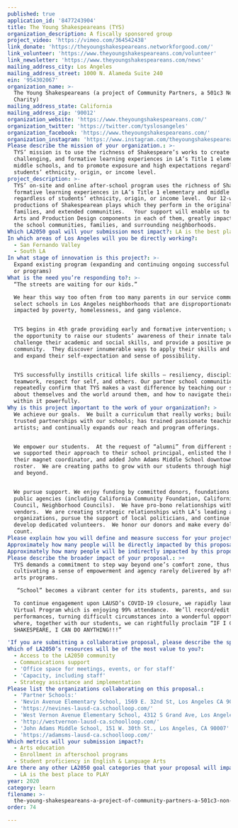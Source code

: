 ```yaml
---
published: true
application_id: '8477243904'
title: The Young Shakespeareans (TYS)
organization_description: A fiscally sponsored group
project_video: 'https://vimeo.com/364542438'
link_donate: 'https://theyoungshakespeareans.networkforgood.com/'
link_volunteer: 'https://www.theyoungshakespeareans.com/volunteer'
link_newsletter: 'https://www.theyoungshakespeareans.com/news'
mailing_address_city: Los Angeles
mailing_address_street: 1000 N. Alameda Suite 240
ein: '954302067'
organization_name: >-
  The Young Shakespeareans (a project of Community Partners, a 501c3 Non-Profit
  Charity)
mailing_address_state: California
mailing_address_zip: '90012'
organization_website: 'https://www.theyoungshakespeareans.com/'
organization_twitter: 'https://twitter.com/tyslosangeles'
organization_facebook: 'https://www.theyoungshakespeareans.com/'
organization_instagram: 'https://www.instagram.com/theyoungshakespeareans/'
Please describe the mission of your organization.: >-
  TYS’ mission is to use the richness of Shakespeare’s works to create early,
  challenging, and formative learning experiences in LA’s Title 1 elementary and
  middle schools, and to promote exposure and high expectations regardless of
  students’ ethnicity, origin, or income level.
project_description: >-
  TYS’ on-site and online after-school program uses the richness of Shakespeare’s works to create early, challenging, and
  formative learning experiences in LA’s Title 1 elementary and middle schools, and to promote exposure and high expectations
  regardless of students’ ethnicity, origin, or income level.  Our 12-week programs culminate in high-quality theatrical
  productions of Shakespearean plays which they perform in the original (abridged) Elizabethan text for their school,
  families, and extended communities.   Your support will enable us to serve more partner schools and deliver full Performing
  Arts and Production Design components in each of them, greatly impacting our number of participating students, and reach to
  the school communities, families, and surrounding neighborhoods.
Which LA2050 goal will your submission most impact?: LA is the best place to LEARN
In which areas of Los Angeles will you be directly working?:
  - San Fernando Valley
  - South LA
In what stage of innovation is this project?: >-
  Expand existing program (expanding and continuing ongoing successful projects
  or programs)
What is the need you’re responding to?: >-
  “The streets are waiting for our kids.”   

  We hear this way too often from too many parents in our service community.  We
  select schools in Los Angeles neighborhoods that are disproportionately
  impacted by poverty, homelessness, and gang violence.   


  TYS begins in 4th grade providing early and formative intervention; we seize
  the opportunity to raise our students’ awareness of their innate talents,
  challenge their academic and social skills, and provide a positive peer
  community.  They discover innumerable ways to apply their skills and energy
  and expand their self-expectation and sense of possibility. 


  TYS successfully instills critical life skills – resiliency, discipline,
  teamwork, respect for self, and others. Our partner school communities
  repeatedly confirm that TYS makes a vast difference by teaching our students
  about themselves and the world around them, and how to navigate their way
  within it powerfully.
Why is this project important to the work of your organization?: >
  We achieve our goals.  We built a curriculum that really works; builds strong,
  trusted partnerships with our schools; has trained passionate teaching
  artists; and continually expands our reach and program offerings.  


  We empower our students.  At the request of “alumni” from different schools,
  we supported their approach to their school principal, enlisted the help of
  their magnet coordinator, and added John Adams Middle School downtown to our
  roster.  We are creating paths to grow with our students through high school
  and beyond.


  We pursue support. We enjoy funding by committed donors, foundations and
  public agencies (including California Community Foundation, California Arts
  Council, Neighborhood Councils).  We have pro-bono relationships with critical
  vendors.  We are creating strategic relationships with LA’s leading arts
  organizations, pursue the support of local politicians, and continue to
  develop dedicated volunteers.  We honor our donors and make every dollar
  count.
Please explain how you will define and measure success for your project.: "TYS is a proven success in using the broad platform of the theatrical arts to attract and hold attention, develop and utilize academic and life skills, cultivate and apply critical thinking independently and collaboratively, and provide a truly transformative experience for all involved.   Our goal is to expand our reach – more schools, more students, more programming.\n\nWe measure our success via both anecdotal and data-driven methods. We track and enjoy high attendance, re-enrollment from year to year, and subsequent enrollment of siblings, cousins, and friends.  We conduct written surveys (Student self-assessment; Classroom/Liaison Teacher assessment of each student) at the beginning and end of each program, as well as our Principals’ assessments of overall school impact and written surveys of our Teaching Artists at the end of each program.  Our executive team reviews all information to remain current regarding the effectiveness of our curriculum and delivery, and we implement adjustments if/as needed.\n\nThe comments we regularly hear are equally important indicators of our success: \n*\t2nd and 3rd graders press to know when they can become Young Shakespeareans;\n*\tOur Alumni regularly return to share their latest achievements;\n*\tTeachers report that their TYS students’ classroom participation and confidence notably increase;\n*\tPrincipals report that parents push for months for the program to begin;\n*\tParents report that their previously shy children become more outgoing and willing to try new things;\n*\tLocal residents tearfully thank us for bringing pride to their neighborhood;\n*\tAffluent audience members are surprised, impressed, and inspired by our students’ poise, and reconsider the possibilities that exist in the neighborhoods we serve.\n\n"
Approximately how many people will be directly impacted by this proposal?: '344'
Approximately how many people will be indirectly impacted by this proposal?: '6273'
Please describe the broader impact of your proposal.: >+
  TYS demands a commitment to step way beyond one’s comfort zone, thus
  cultivating a sense of empowerment and agency rarely delivered by after-school
  arts programs.

   “School” becomes a vibrant center for its students, parents, and surrounding residents; in fact, TYS is cited as a factor in improved attendance, and designations of California “Blue Ribbon School” Awards. 

  To continue engagement upon LAUSD’s COVID-19 closure, we rapidly launched a
  Virtual Program which is enjoying 99% attendance.  We’ll record/edit all final
  performances, turning difficult circumstances into a wonderful opportunity
  where, together with our students, we can rightfully proclaim “IF I CAN DO
  SHAKESPEARE, I CAN DO ANYTHING!!!”

'If you are submitting a collaborative proposal, please describe the specific role of partner organizations in the project.': "We work closely with our schools, which begin with each school’s Principal, who dedicates the necessary funds and workspace(s), selects a Liaison Teacher, Classroom Teacher, and Support Staff to work in concert with TYS.  \n\n(P=Principal, C=Classroom Teacher, L=Liaison Teacher, S=Staff, F=Family)\n\nOCT-MAY\n*\tSelect Participating Students (P,C,L)  \n*\tOrder “No Fear Shakespeare” books (L)\n*\tUse TYS Guide to teach basic Play elements (Plot, Characters, Themes) (C)\t     \n*\tImpart Rules of Commitment (C&L)\n*\tObtain Parental Consents (L)\n*\tSupport “No Fear Shakespeare” reading (C,L,F)\n\nJAN-MAY \n*\tEncourage Program Attendance/Participation (C,L,F)\n*\tCoordinate/Attend all Workshops (L)\n*\tDistribute program materials (L)\n*\tPrep Workshop Spaces (S)\n*\tVolunteer where Needed (eg. Hair/Makeup) (S,F)\n"
Which of LA2050’s resources will be of the most value to you?:
  - Access to the LA2050 community
  - Communications support
  - 'Office space for meetings, events, or for staff'
  - 'Capacity, including staff'
  - Strategy assistance and implementation
Please list the organizations collaborating on this proposal.:
  - 'Partner Schools:'
  - 'Nevin Avenue Elementary School, 1569 E. 32nd St, Los Angeles CA 90011'
  - 'https://nevines-lausd-ca.schoolloop.com/'
  - 'West Vernon Avenue Elementary School, 4312 S Grand Ave, Los Angeles CA 90037'
  - 'http://westvernon-lausd-ca.schoolloop.com/'
  - 'John Adams Middle School, 151 W. 30th St., Los Angeles, CA 90007'
  - 'https://adamsms-lausd-ca.schoolloop.com/'
Which metrics will your submission impact?:
  - Arts education
  - Enrollment in afterschool programs
  - Student proficiency in English & Language Arts
Are there any other LA2050 goal categories that your proposal will impact?:
  - LA is the best place to PLAY
year: 2020
category: learn
filename: >-
  the-young-shakespeareans-a-project-of-community-partners-a-501c3-non-profit-charity
order: 74

---
```

